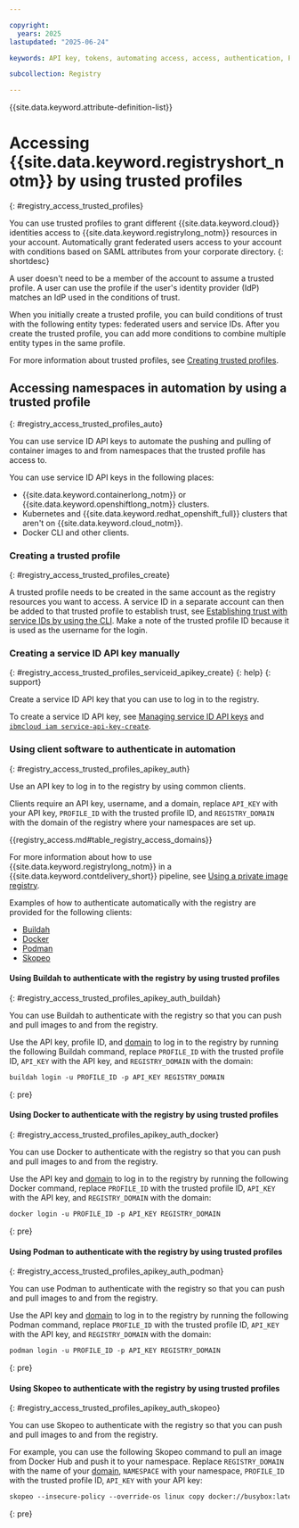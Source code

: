 ```yaml
---

copyright:
  years: 2025
lastupdated: "2025-06-24"

keywords: API key, tokens, automating access, access, authentication, Podman, Skopeo, Buildah, Docker, client, authenticate, iam, domain, service id api key, trusted profiles,

subcollection: Registry

---
```


{{site.data.keyword.attribute-definition-list}}

# Accessing {{site.data.keyword.registryshort_notm}} by using trusted profiles
{: #registry_access_trusted_profiles}

You can use trusted profiles to grant different {{site.data.keyword.cloud}} identities access to {{site.data.keyword.registrylong_notm}} resources in your account. Automatically grant federated users access to your account with conditions based on SAML attributes from your corporate directory.
{: shortdesc}

A user doesn't need to be a member of the account to assume a trusted profile. A user can use the profile if the user's identity provider (IdP) matches an IdP used in the conditions of trust.

When you initially create a trusted profile, you can build conditions of trust with the following entity types: federated users and service IDs. After you create the trusted profile, you can add more conditions to combine multiple entity types in the same profile.

For more information about trusted profiles, see [Creating trusted profiles](/docs/account?topic=account-create-trusted-profile&interface=cli#create-profile-serviceid-cli).

## Accessing namespaces in automation by using a trusted profile
{: #registry_access_trusted_profiles_auto}

You can use service ID API keys to automate the pushing and pulling of container images to and from namespaces that the trusted profile has access to.

You can use service ID API keys in the following places:

- {{site.data.keyword.containerlong_notm}} or {{site.data.keyword.openshiftlong_notm}} clusters.
- Kubernetes and {{site.data.keyword.redhat_openshift_full}} clusters that aren't on {{site.data.keyword.cloud_notm}}.
- Docker CLI and other clients.

### Creating a trusted profile
{: #registry_access_trusted_profiles_create}

A trusted profile needs to be created in the same account as the registry resources you want to access. A service ID in a separate account can then be added to that trusted profile to establish trust, see [Establishing trust with service IDs by using the CLI](/docs/account?topic=account-create-trusted-profile&interface=cli#create-profile-serviceid-cli). Make a note of the trusted profile ID because it is used as the username for the login.

### Creating a service ID API key manually
{: #registry_access_trusted_profiles_serviceid_apikey_create}
{: help}
{: support}

Create a service ID API key that you can use to log in to the registry.

To create a service ID API key, see [Managing service ID API keys](/docs/account?topic=account-serviceidapikeys) and [`ibmcloud iam service-api-key-create`](/docs/cli?topic=cli-ibmcloud_commands_iam#ibmcloud_iam_service_api_key_create).

### Using client software to authenticate in automation
{: #registry_access_trusted_profiles_apikey_auth}

Use an API key to log in to the registry by using common clients.

Clients require an API key, username, and a domain, replace `API_KEY` with your API key, `PROFILE_ID` with the trusted profile ID, and `REGISTRY_DOMAIN` with the domain of the registry where your namespaces are set up.

{{registry_access.md#table_registry_access_domains}}

For more information about how to use {{site.data.keyword.registrylong_notm}} in a {{site.data.keyword.contdelivery_short}} pipeline, see [Using a private image registry](/docs/ContinuousDelivery?topic=ContinuousDelivery-custom_docker_images#private_image_registry).

Examples of how to authenticate automatically with the registry are provided for the following clients:

- [Buildah](#registry_access_trusted_profiles_apikey_auth_buildah)
- [Docker](#registry_access_trusted_profiles_apikey_auth_docker)
- [Podman](#registry_access_trusted_profiles_apikey_auth_podman)
- [Skopeo](#registry_access_trusted_profiles_apikey_auth_skopeo)

#### Using Buildah to authenticate with the registry by using trusted profiles
{: #registry_access_trusted_profiles_apikey_auth_buildah}

You can use Buildah to authenticate with the registry so that you can push and pull images to and from the registry.

Use the API key, profile ID, and [domain](#registry_access_trusted_profiles_apikey_auth) to log in to the registry by running the following Buildah command, replace `PROFILE_ID` with the trusted profile ID, `API_KEY` with the API key, and `REGISTRY_DOMAIN` with the domain:

```txt
buildah login -u PROFILE_ID -p API_KEY REGISTRY_DOMAIN
```
{: pre}

#### Using Docker to authenticate with the registry by using trusted profiles
{: #registry_access_trusted_profiles_apikey_auth_docker}

You can use Docker to authenticate with the registry so that you can push and pull images to and from the registry.

Use the API key and [domain](#registry_access_trusted_profiles_apikey_auth) to log in to the registry by running the following Docker command, replace `PROFILE_ID` with the trusted profile ID, `API_KEY` with the API key, and `REGISTRY_DOMAIN` with the domain:

```txt
docker login -u PROFILE_ID -p API_KEY REGISTRY_DOMAIN
```
{: pre}

#### Using Podman to authenticate with the registry by using trusted profiles
{: #registry_access_trusted_profiles_apikey_auth_podman}

You can use Podman to authenticate with the registry so that you can push and pull images to and from the registry.

Use the API key and [domain](#registry_access_trusted_profiles_apikey_auth) to log in to the registry by running the following Podman command, replace `PROFILE_ID` with the trusted profile ID, `API_KEY` with the API key, and `REGISTRY_DOMAIN` with the domain:

```txt
podman login -u PROFILE_ID -p API_KEY REGISTRY_DOMAIN
```
{: pre}

#### Using Skopeo to authenticate with the registry by using trusted profiles
{: #registry_access_trusted_profiles_apikey_auth_skopeo}

You can use Skopeo to authenticate with the registry so that you can push and pull images to and from the registry.

For example, you can use the following Skopeo command to pull an image from Docker Hub and push it to your namespace. Replace `REGISTRY_DOMAIN` with the name of your [domain](#registry_access_trusted_profiles_apikey_auth), `NAMESPACE` with your namespace, `PROFILE_ID` with the trusted profile ID, `API_KEY` with your API key:

```txt
skopeo --insecure-policy --override-os linux copy docker://busybox:latest docker://REGISTRY_DOMAIN/NAMESPACE/busybox:latest --dest-creds PROFILE_ID:API_KEY
```
{: pre}
